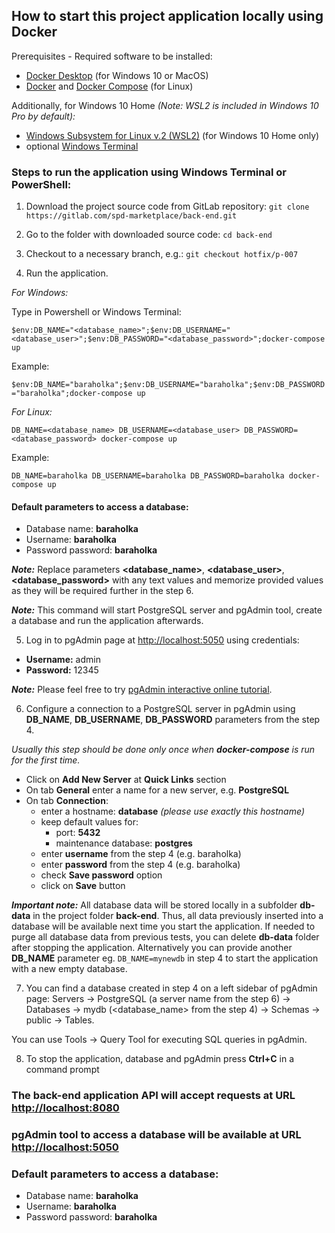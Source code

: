 ## How to start this project application locally using Docker 

Prerequisites - Required software to be installed: 
- [Docker Desktop](https://docs.docker.com/docker-for-windows/install/) (for Windows 10 or MacOS)
- [Docker](https://docs.docker.com/engine/install/) and [Docker Compose](https://docs.docker.com/compose/install/) (for Linux)

Additionally, for Windows 10 Home _(Note: WSL2 is included in Windows 10 Pro by default):_
- [Windows Subsystem for Linux v.2 (WSL2)](https://docs.microsoft.com/en-us/windows/wsl/install-win10) (for Windows 10 Home only)
- optional [Windows Terminal](https://docs.microsoft.com/en-us/windows/terminal/get-started)
 
### Steps to run the application using Windows Terminal or PowerShell:
1. Download the project source code from GitLab repository:
   `git clone https://gitlab.com/spd-marketplace/back-end.git`


2. Go to the folder with downloaded source code:
   `cd back-end`


3. Checkout to a necessary branch, e.g.:
   `git checkout hotfix/p-007`
   

4. Run the application.

_For Windows:_

Type in Powershell or Windows Terminal:

`$env:DB_NAME="<database_name>";$env:DB_USERNAME="<database_user>";$env:DB_PASSWORD="<database_password>";docker-compose up` 

Example:

`$env:DB_NAME="baraholka";$env:DB_USERNAME="baraholka";$env:DB_PASSWORD="baraholka";docker-compose up`

_For Linux:_

`DB_NAME=<database_name> DB_USERNAME=<database_user> DB_PASSWORD=<database_password> docker-compose up`

Example:

`DB_NAME=baraholka DB_USERNAME=baraholka DB_PASSWORD=baraholka docker-compose up`

#### Default parameters to access a database:

- Database name:     **baraholka**
- Username:          **baraholka**
- Password password: **baraholka**

_**Note:**_ Replace parameters **<database_name>**, **<database_user>**, **<database_password>** with any text values and memorize provided values as they will be required further in the step 6.

_**Note:**_ This command will start PostgreSQL server and pgAdmin tool, create a database and run the application afterwards.


5. Log in to pgAdmin page at [http://localhost:5050](http://localhost:5050) using credentials:
- **Username:** admin
- **Password:** 12345
   
_**Note:**_ Please feel free to try [pgAdmin interactive online tutorial](https://www.pgadmin.org/try/).

6. Configure a connection to a PostgreSQL server in pgAdmin using **DB_NAME**, **DB_USERNAME**, **DB_PASSWORD** parameters from the step 4. 
   
_Usually this step should be done only once when **docker-compose** is run for the first time._
- Click on **Add New Server** at **Quick Links** section
- On tab **General** enter a name for a new server, e.g. **PostgreSQL**
- On tab **Connection**: 
   - enter a hostname: **database** _(please use exactly this hostname)_
   - keep default values for:
        - port: **5432**
        - maintenance database: **postgres**
   - enter **username** from the step 4 (e.g. baraholka)
   - enter **password** from the step 4 (e.g. baraholka)
   - check **Save password** option
   - click on **Save** button

_**Important note:**_ All database data will be stored locally in a subfolder **db-data** in the project folder **back-end**. Thus, all data previously inserted into a database will be available next time you start the application. If needed to purge all database data from previous tests, you can delete **db-data** folder after stopping the application. Alternatively you can provide another **DB_NAME** parameter eg. `DB_NAME=mynewdb` in step 4 to start the application with a new empty database.

7. You can find a database created in step 4 on a left sidebar of pgAdmin page: Servers -> PostgreSQL (a server name from the step 6) -> Databases -> mydb (<database_name> from the step 4) -> Schemas -> public -> Tables.

You can use Tools -> Query Tool for executing SQL queries in pgAdmin.

8. To stop the application, database and pgAdmin press **Ctrl+C** in a command prompt

### The back-end application API will accept requests at URL [http://localhost:8080](http://localhost:8080)

### pgAdmin tool to access a database will be available at URL [http://localhost:5050](http://localhost:5050)


### Default parameters to access a database:

- Database name:     **baraholka**
- Username:          **baraholka**
- Password password: **baraholka**